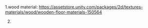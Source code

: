 1.wood material: https://assetstore.unity.com/packages/2d/textures-materials/wood/wooden-floor-materials-150564

2.